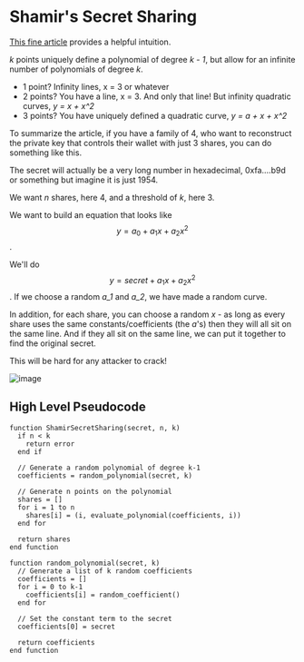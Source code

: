 # Shamir's Secret Sharing

[This fine article](https://medium.com/bootdotdev/shamirs-secret-sharing-step-by-step-42eb8cafa102) provides a helpful intuition.

*k* points uniquely define a polynomial of degree *k - 1*, but allow for an infinite number of polynomials of degree *k*.

- 1 point? Infinity lines, x = 3 or whatever
- 2 points? You have a line, x = 3. And only that line! But infinity quadratic curves, *y = x + x^2*
- 3 points? You have uniquely defined a quadratic curve, *y = a + x + x^2*


To summarize the article, if you have a family of 4, who want to reconstruct the private key that controls their wallet with just 3 shares, you can do something like this.

The secret will actually be a very long number in hexadecimal, 0xfa....b9d or something but imagine it is just 1954.

We want *n* shares, here 4, and a threshold of *k*, here 3.

We want to build an equation that looks like $$y = a_0 + a_1 x + a_2 x^2$$.

We'll do $$y = secret + a_1 x + a_2 x^2$$. If we choose a random *a_1* and *a_2*, we have made a random curve.

In addition, for each share, you can choose a random *x* - as long as every share uses the same constants/coefficients (the *a*'s) then they will all sit on the same line. And if they all sit on the same line, we can put it together to find the original secret.

This will be hard for any attacker to crack!


![image](https://miro.medium.com/max/1400/0*BGfoI3PKDmslrex1.webp)

## High Level Pseudocode

```
function ShamirSecretSharing(secret, n, k)
  if n < k
    return error
  end if

  // Generate a random polynomial of degree k-1
  coefficients = random_polynomial(secret, k)

  // Generate n points on the polynomial
  shares = []
  for i = 1 to n
    shares[i] = (i, evaluate_polynomial(coefficients, i))
  end for

  return shares
end function

function random_polynomial(secret, k)
  // Generate a list of k random coefficients
  coefficients = []
  for i = 0 to k-1
    coefficients[i] = random_coefficient()
  end for

  // Set the constant term to the secret
  coefficients[0] = secret

  return coefficients
end function

```
